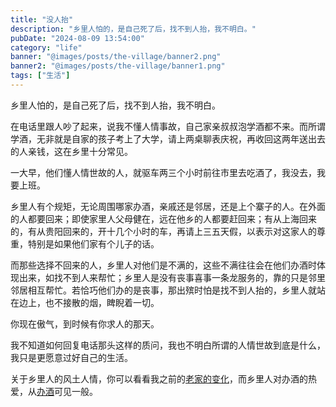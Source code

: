 ```yaml
---
title: "没人抬"
description: "乡里人怕的，是自己死了后，找不到人抬，我不明白。"
pubDate: "2024-08-09 13:54:00"
category: "life"
banner: "@images/posts/the-village/banner2.png"
banner2: "@images/posts/the-village/banner1.png"
tags: ["生活"]
---
```


乡里人怕的，是自己死了后，找不到人抬，我不明白。

在电话里跟人吵了起来，说我不懂人情事故，自己家亲叔叔泡学酒都不来。而所谓学酒，无非就是自家的孩子考上了大学，请上两桌聊表庆祝，再收回这两年送出去的人亲钱，这在乡里十分常见。

一大早，他们懂人情世故的人，就驱车两三个小时前往市里去吃酒了，我没去，我要上班。

乡里人有个规矩，无论周围哪家办酒，亲戚还是邻居，还是上个寨子的人。在外面的人都要回来；即使家里人父母健在，远在他乡的人都要赶回来；有从上海回来的，有从贵阳回来的，开十几个小时的车，再请上三五天假，以表示对这家人的尊重，特别是如果他们家有个儿子的话。

而那些选择不回来的人，乡里人对他们是不满的，这些不满往往会在他们办酒时体现出来，如找不到人来帮忙；乡里人是没有丧事喜事一条龙服务的，靠的只是邻里邻居相互帮忙。若恰巧他们办的是丧事，那出殡时怕是找不到人抬的，乡里人就站在边上，也不接散的烟，睥睨着一切。

你现在傲气，到时候有你求人的那天。

我不知道如何回复电话那头这样的质问，我也不明白所谓的人情世故到底是什么，我只是更愿意过好自己的生活。

关于乡里人的风土人情，你可以看看我之前的[老家的变化](https://godruoyi.com/posts/the-changes-in-my-hometown/)，而乡里人对办酒的热爱，从[办酒](https://godruoyi.com/posts/banjiu/)可见一般。
